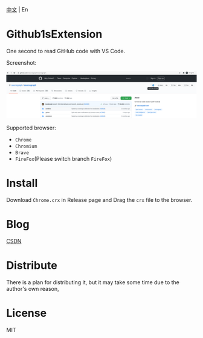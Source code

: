 [中文](https://github.com/2293736867/Github1sExtension/blob/main/README.md) | En

# Github1sExtension

One second to read GitHub code with VS Code.

Screenshot:

![](./image/image.png)

Supported browser:

- `Chrome`
- `Chromium`
- `Brave`
- `FireFox`(Please switch branch `FireFox`)

# Install

Download `Chrome.crx` in Release page and Drag the `crx` file to the browser.

# Blog

[CSDN](https://blog.csdn.net/qq_27525611/article/details/113799360)

# Distribute

There is a plan for distributing it, but it may take some time due to the author's own reason, 

# License

MIT
